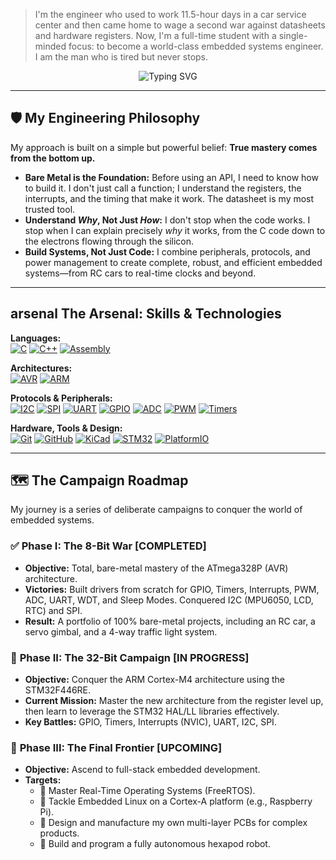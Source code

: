 <!-- BAVIN'S README - FORGED IN BARE METAL -->


> I'm the engineer who used to work 11.5-hour days in a car service center and then came home to wage a second war against datasheets and hardware registers. Now, I'm a full-time student with a single-minded focus: to become a world-class embedded systems engineer. I am the man who is tired but never stops.

<p align="center">
  <img src="https://readme-typing-svg.herokuapp.com?font=Fira+Code&size=22&pause=1000&color=00F794&center=true&vCenter=true&width=500&lines=Forging+an+Engineer+in+Bare+Metal+🔥;From+AVR+Registers+to+ARM+Architecture;Mastering+the+Hardware-Software+Interface" alt="Typing SVG" />
</p>

---

## 🛡️ My Engineering Philosophy

My approach is built on a simple but powerful belief: **True mastery comes from the bottom up.**

*   **Bare Metal is the Foundation:** Before using an API, I need to know how to build it. I don't just call a function; I understand the registers, the interrupts, and the timing that make it work. The datasheet is my most trusted tool.
*   **Understand *Why*, Not Just *How*:** I don't stop when the code works. I stop when I can explain precisely *why* it works, from the C code down to the electrons flowing through the silicon.
*   **Build Systems, Not Just Code:** I combine peripherals, protocols, and power management to create complete, robust, and efficient embedded systems—from RC cars to real-time clocks and beyond.

---

##  arsenal The Arsenal: Skills & Technologies

<p align="left">
  <strong>Languages:</strong><br>
  <a href="#"><img alt="C" src="https://img.shields.io/badge/C-A8B9CC?style=for-the-badge&logo=c&logoColor=white"></a>
  <a href="#"><img alt="C++" src="https://img.shields.io/badge/C++-00599C?style=for-the-badge&logo=cplusplus&logoColor=white"></a>
  <a href="#"><img alt="Assembly" src="https://img.shields.io/badge/Assembly-6E4C13?style=for-the-badge&logo=xilinx&logoColor=white"></a>
</p>
<p align="left">
  <strong>Architectures:</strong><br>
  <a href="#"><img alt="AVR" src="https://img.shields.io/badge/AVR-Mastered-orange?style=for-the-badge&logo=atmel&logoColor=white"></a>
  <a href="#"><img alt="ARM" src="https://img.shields.io/badge/ARM Cortex--M-In Progress-blue?style=for-the-badge&logo=arm&logoColor=white"></a>
</p>
<p align="left">
  <strong>Protocols & Peripherals:</strong><br>
  <a href="#"><img alt="I2C" src="https://img.shields.io/badge/I2C-000000?style=for-the-badge&logo=i2c&logoColor=white"></a>
  <a href="#"><img alt="SPI" src="https://img.shields.io/badge/SPI-000000?style=for-the-badge&logo=microchip&logoColor=white"></a>
  <a href="#"><img alt="UART" src="https://img.shields.io/badge/UART-000000?style=for-the-badge&logo=linux-terminal&logoColor=white"></a>
  <a href="#"><img alt="GPIO" src="https://img.shields.io/badge/GPIO-green?style=for-the-badge"></a>
  <a href="#"><img alt="ADC" src="https://img.shields.io/badge/ADC-green?style=for-the-badge"></a>
  <a href="#"><img alt="PWM" src="https://img.shields.io/badge/PWM-green?style=for-the-badge"></a>
  <a href="#"><img alt="Timers" src="https://img.shields.io/badge/Timers-green?style=for-the-badge"></a>
</p>
<p align="left">
  <strong>Hardware, Tools & Design:</strong><br>
  <a href="#"><img alt="Git" src="https://img.shields.io/badge/Git-F05032?style=for-the-badge&logo=git&logoColor=white"></a>
  <a href="#"><img alt="GitHub" src="https://img.shields.io/badge/GitHub-181717?style=for-the-badge&logo=github&logoColor=white"></a>
  <a href="#"><img alt="KiCad" src="https://img.shields.io/badge/KiCad-31418E?style=for-the-badge&logo=kicad&logoColor=white"></a>
  <a href="#"><img alt="STM32" src="https://img.shields.io/badge/STM32-03234B?style=for-the-badge&logo=stmicroelectronics&logoColor=white"></a>
  <a href="#"><img alt="PlatformIO" src="https://img.shields.io/badge/PlatformIO-FF7F00?style=for-the-badge&logo=platformio&logoColor=white"></a>
</p>

---

## 🗺️ The Campaign Roadmap

My journey is a series of deliberate campaigns to conquer the world of embedded systems.

### ✅ **Phase I: The 8-Bit War [COMPLETED]**
- **Objective:** Total, bare-metal mastery of the ATmega328P (AVR) architecture.
- **Victories:** Built drivers from scratch for GPIO, Timers, Interrupts, PWM, ADC, UART, WDT, and Sleep Modes. Conquered I2C (MPU6050, LCD, RTC) and SPI.
- **Result:** A portfolio of 100% bare-metal projects, including an RC car, a servo gimbal, and a 4-way traffic light system.

### 🚀 **Phase II: The 32-Bit Campaign [IN PROGRESS]**
- **Objective:** Conquer the ARM Cortex-M4 architecture using the STM32F446RE.
- **Current Mission:** Master the new architecture from the register level up, then learn to leverage the STM32 HAL/LL libraries effectively.
- **Key Battles:** GPIO, Timers, Interrupts (NVIC), UART, I2C, SPI.

### 🔭 **Phase III: The Final Frontier [UPCOMING]**
- **Objective:** Ascend to full-stack embedded development.
- **Targets:**
  - 🧠 Master Real-Time Operating Systems (FreeRTOS).
  - 🐧 Tackle Embedded Linux on a Cortex-A platform (e.g., Raspberry Pi).
  - 🔌 Design and manufacture my own multi-layer PCBs for complex products.
  - 🤖 Build and program a fully autonomous hexapod robot.
